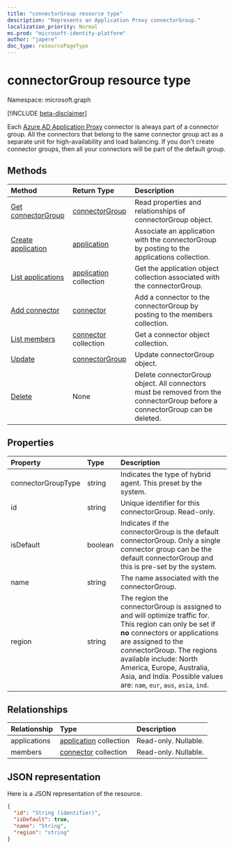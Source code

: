 ```yaml
---
title: "connectorGroup resource type"
description: "Represents an Application Proxy connectorGroup."
localization_priority: Normal
ms.prod: "microsoft-identity-platform"
author: "japere"
doc_type: resourcePageType
---
```


# connectorGroup resource type

Namespace: microsoft.graph

[!INCLUDE [beta-disclaimer](../../includes/beta-disclaimer.md)]

Each [Azure AD Application Proxy](https://aka.ms/whyappproxy) connector is always part of a connector group. All the connectors that belong to the same connector group act as a separate unit for high-availability and load balancing. If you don't create connector groups, then all your connectors will be part of the default group.

## Methods

| Method		   | Return Type	|Description|
|:---------------|:--------|:----------|
|[Get connectorGroup](../api/connectorgroup-get.md) | [connectorGroup](connectorgroup.md) | Read properties and relationships of connectorGroup object. |
|[Create application](../api/connectorgroup-post-applications.md) |[application](application.md)| Associate an application with the connectorGroup by posting to the applications collection. |
|[List applications](../api/connectorgroup-list-applications.md) |[application](application.md) collection| Get the application object collection associated with the connectorGroup. |
|[Add connector](../api/connectorgroup-post-members.md) |[connector](connector.md)| Add a connector to the connectorGroup by posting to the members collection. |
|[List members](../api/connectorgroup-list-members.md) |[connector](connector.md) collection| Get a connector object collection. |
|[Update](../api/connectorgroup-update.md) | [connectorGroup](connectorgroup.md)	| Update connectorGroup object. |
|[Delete](../api/connectorgroup-delete.md) | None | Delete connectorGroup object. All connectors must be removed from the connectorGroup before a connectorGroup can be deleted. |

## Properties
| Property	   | Type	|Description|
|:---------------|:--------|:----------|
|connectorGroupType|string| Indicates the type of hybrid agent. This preset by the system. |
|id|string| Unique identifier for this connectorGroup. Read-only. |
|isDefault|boolean| Indicates if the connectorGroup is the default connectorGroup. Only a single connector group can be the default connectorGroup and this is pre-set by the system. |
|name|string| The name associated with the connectorGroup. |
|region|string| The region the connectorGroup is assigned to and will optimize traffic for. This region can only be set if **no** connectors or applications are assigned to the connectorGroup. The regions available include: North America, Europe, Australia, Asia, and India. Possible values are: `nam`, `eur`, `aus`, `asia`, `ind`.|

## Relationships
| Relationship | Type	|Description|
|:---------------|:--------|:----------|
|applications|[application](application.md) collection| Read-only. Nullable.|
|members|[connector](connector.md) collection| Read-only. Nullable.|

## JSON representation

Here is a JSON representation of the resource.

<!-- {
  "blockType": "resource",
  "keyProperty":"id",
  "optionalProperties": [

  ],
  "@odata.type": "microsoft.graph.connectorGroup"
}-->

```json
{
  "id": "String (identifier)",
  "isDefault": true,
  "name": "String",
  "region": "string"
}

```

<!-- uuid: 8fcb5dbc-d5aa-4681-8e31-b001d5168d79
2015-10-25 14:57:30 UTC -->
<!--
{
  "type": "#page.annotation",
  "description": "connectorGroup resource",
  "keywords": "",
  "section": "documentation",
  "tocPath": "",
  "suppressions": []
}
-->
